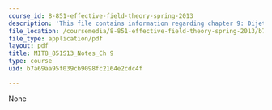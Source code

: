 ```yaml
---
course_id: 8-851-effective-field-theory-spring-2013
description: 'This file contains information regarding chapter 9: Dijet Production.'
file_location: /coursemedia/8-851-effective-field-theory-spring-2013/b7a69aa95f039cb9098fc2164e2cdc4f_MIT8_851S13_DijectProducio.pdf
file_type: application/pdf
layout: pdf
title: MIT8_851S13_Notes_Ch 9
type: course
uid: b7a69aa95f039cb9098fc2164e2cdc4f

---
```

None